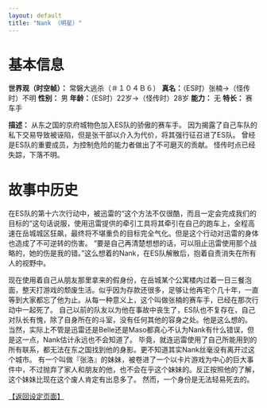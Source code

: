 ```yaml
---
layout: default
title: "Nank （明星）"
---
```


# 基本信息 #
**世界观（时空帧）：** 常磐大逃杀（＃１０４Ｂ６）
**真名：**（ES时）张楠→（怪传时）不明
**性别：** 男
**年龄：**（ES时）22岁→（怪传时）28岁
**能力：** 无
**特长：** 赛车手

**描述：**
从东之国的京府城物色加入ES队的骄傲的赛车手。
因为揭露了自己车队的私下交易导致被诬陷，但是张干部以介入为代价，将其强行征召进了ES队。
曾经是ES队的重要成员，为控制危险的能力者做出了不可磨灭的贡献。
怪传时点已经失踪，下落不明。

# 故事中历史 #
在ES队的第十六次行动中，被迅雷的“这个方法不仅很酷，而且一定会完成我们的目标的”这句话说服，使用迅雷提供的牵引工具将其牵引在自己的跑车上，全程高速在岳城城区狂飙，最终将不堪重负的目标完全气化。但是这个行动对迅雷的身体也造成了不可逆转的伤害。
“要是自己再清楚想想的话，可以阻止迅雷使用那个战略的，她的伤是我的错。”这么想着的Nank，在ES队解散后，抱着自责消失在所有人的视野中。

现在使用着自己从朋友那里拿来的假身份，在岳城某个公寓楼内过着一日三餐泡面，整天打游戏的颓废生活。似乎因为存款还很多，足够让他再宅个几十年，一直等到大家都忘了他为止。从每一种意义上，这个叫做张楠的赛车手，已经在那次行动中一起死了。
自己以前的队友以为他在事故中丧生了，ES队也不复存在，自己对队长有愧，除了自身所在的斗室，没有任何其他的容身之处。他是这么想的。
当然，实际上不管是迅雷还是Belle还是Maso都真心不认为Nank有什么错误，但是这一点，Nank估计永远也不会知道了。
毕竟，就连迅雷使用了自己所能用到的所有联系，都无法在东之国找到他的身影。更不知道其实Nank丝毫没有离开过这个城市。
有一个叫做『张洛』的妹妹，被卷进了一个以卡片游戏为中心的巨大事件中，不过抛弃了家人和朋友的他，也不会在乎这个妹妹的。反正按照他的了解，这个妹妹比现在这个废人肯定有出息多了。
然而，一个身份是无法轻易死去的。

[【返回设定页面】](https://amarillonmc.github.io/Settings/)